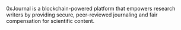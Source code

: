 0xJournal is a blockchain-powered platform that empowers research writers by providing secure, peer-reviewed journaling and fair compensation for scientific content.
